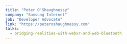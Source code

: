 ```yaml
---
title: "Peter O'Shaughnessy"
company: "Samsung Internet"
job: "Developer Advocate"
link: "https://peteroshaughnessy.com"
talks:
  - bridging-realities-with-webxr-and-web-bluetooth
---
```


